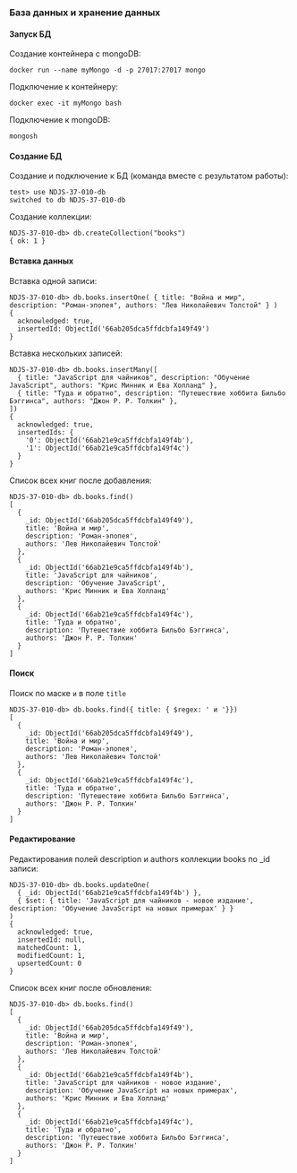 ### База данных и хранение данных

#### Запуск БД 
Создание контейнера с mongoDB: 
```
docker run --name myMongo -d -p 27017:27017 mongo
```

Подключение к контейнеру: 
```
docker exec -it myMongo bash 
```

Подключение к mongoDB: 
```
mongosh
``` 

#### Создание БД 

Создание и подключение к БД (команда вместе с результатом работы): 
```
test> use NDJS-37-010-db
switched to db NDJS-37-010-db
```

Создание коллекции: 
```
NDJS-37-010-db> db.createCollection("books")
{ ok: 1 }
```

#### Вставка данных 

Вставка одной записи:
```
NDJS-37-010-db> db.books.insertOne( { title: "Война и мир", description: "Роман-эпопея", authors: "Лев Николайевич Толстой" } )
{
  acknowledged: true,
  insertedId: ObjectId('66ab205dca5ffdcbfa149f49')
}
```

Вставка нескольких записей:
```
NDJS-37-010-db> db.books.insertMany([ 
  { title: "JavaScript для чайников", description: "Обучение JavaScript", authors: "Крис Минник и Ева Холланд" }, 
  { title: "Туда и обратно", description: "Путешествие хоббита Бильбо Бэггинса", authors: "Джон Р. Р. Толкин" }, 
])
{
  acknowledged: true,
  insertedIds: {
    '0': ObjectId('66ab21e9ca5ffdcbfa149f4b'),
    '1': ObjectId('66ab21e9ca5ffdcbfa149f4c')
  }
}
```

Список всех книг после добавления: 
```
NDJS-37-010-db> db.books.find()
[
  {
    _id: ObjectId('66ab205dca5ffdcbfa149f49'),
    title: 'Война и мир',
    description: 'Роман-эпопея',
    authors: 'Лев Николайевич Толстой'
  },
  {
    _id: ObjectId('66ab21e9ca5ffdcbfa149f4b'),
    title: 'JavaScript для чайников',
    description: 'Обучение JavaScript',
    authors: 'Крис Минник и Ева Холланд'
  },
  {
    _id: ObjectId('66ab21e9ca5ffdcbfa149f4c'),
    title: 'Туда и обратно',
    description: 'Путешествие хоббита Бильбо Бэггинса',
    authors: 'Джон Р. Р. Толкин'
  }
]
```

#### Поиск

Поиск по маске ` и ` в поле `title`
```
NDJS-37-010-db> db.books.find({ title: { $regex: ' и '}})
[
  {
    _id: ObjectId('66ab205dca5ffdcbfa149f49'),
    title: 'Война и мир',
    description: 'Роман-эпопея',
    authors: 'Лев Николайевич Толстой'
  },
  {
    _id: ObjectId('66ab21e9ca5ffdcbfa149f4c'),
    title: 'Туда и обратно',
    description: 'Путешествие хоббита Бильбо Бэггинса',
    authors: 'Джон Р. Р. Толкин'
  }
]
```

#### Редактирование

Редактирования полей description и authors коллекции books по _id записи:
```
NDJS-37-010-db> db.books.updateOne(
  { _id: ObjectId('66ab21e9ca5ffdcbfa149f4b') },
  { $set: { title: 'JavaScript для чайников - новое издание', description: 'Обучение JavaScript на новых примерах' } }
)
{
  acknowledged: true,
  insertedId: null,
  matchedCount: 1,
  modifiedCount: 1,
  upsertedCount: 0
}
```

Список всех книг после обновления: 
```
NDJS-37-010-db> db.books.find()
[
  {
    _id: ObjectId('66ab205dca5ffdcbfa149f49'),
    title: 'Война и мир',
    description: 'Роман-эпопея',
    authors: 'Лев Николайевич Толстой'
  },
  {
    _id: ObjectId('66ab21e9ca5ffdcbfa149f4b'),
    title: 'JavaScript для чайников - новое издание',
    description: 'Обучение JavaScript на новых примерах',
    authors: 'Крис Минник и Ева Холланд'
  },
  {
    _id: ObjectId('66ab21e9ca5ffdcbfa149f4c'),
    title: 'Туда и обратно',
    description: 'Путешествие хоббита Бильбо Бэггинса',
    authors: 'Джон Р. Р. Толкин'
  }
]
```